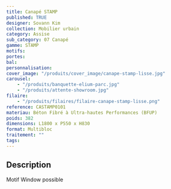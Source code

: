 ```yaml
---
title: Canapé STAMP
published: TRUE
designer: Sovann Kim
collection: Mobilier urbain
category: Assise
sub_category: 07 Canapé
gamme: STAMP
motifs:
portes:
bal:
personnalisation:
cover_image: "/produits/cover_image/canape-stamp-lisse.jpg"
carousel:
    - "/produits/banquette-elium-parc.jpg"
    - "/produits/attente-showroom.jpg"
filaire:
    - "/produits/filaires/filaire-canape-stamp-lisse.png"
reference: CASTAMP0101
materiau: Béton Fibré à Ultra-hautes Performances (BFUP)
poids: 382
dimensions: L1800 x P550 x H830
format: Multibloc
traitement: ""
tags:
---
```


## Description

Motif Window possible
